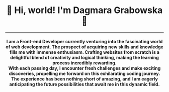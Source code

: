 <div align="center"> 

# 👋 Hi, world! I'm Dagmara Grabowska👋

---

#### I am a Front-end Developer currently venturing into the fascinating world of web development. The prospect of acquiring new skills and knowledge fills me with immense enthusiasm. Crafting websites from scratch is a delightful blend of creativity and logical thinking, making the learning process incredibly rewarding. <br> With each passing day, I encounter fresh challenges and make exciting discoveries, propelling me forward on this exhilarating coding journey. The experience has been nothing short of amazing, and I am eagerly anticipating the future possibilities that await me in this dynamic field. 

</div>


<!--
**dagmaro/dagmaro** is a ✨ _special_ ✨ repository because its `README.md` (this file) appears on your GitHub profile.

Here are some ideas to get you started:

- 🔭 I’m currently working on ...
- 🌱 I’m currently learning ...
- 👯 I’m looking to collaborate on ...
- 🤔 I’m looking for help with ...
- 💬 Ask me about ...
- 📫 How to reach me: ...
- 😄 Pronouns: ...
- ⚡ Fun fact: ...
-->
